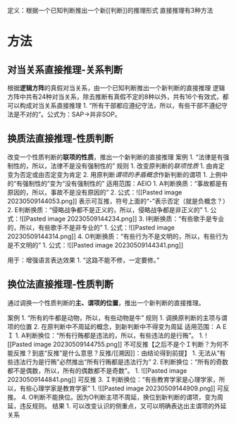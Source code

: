 定义：根据一个已知判断推出一个新[[判断]]的推理形式
直接推理有3种方法
# 方法
## 对当关系直接推理-关系判断
根据**逻辑方阵**的真假对当关系，由一个已知判断推出一个新判断的直接推理
逻辑方阵中共有24种对当关系，除去推断有真假不定的8种以外，共有16个有效式，都可以构成对当关系直接推理
	1. “所有干部都应遵纪守法，所以，有些干部不遵纪守法是不对的”。公式为：SAP→并非SOP。
## 换质法直接推理-性质判断
改变一个性质判断的**联项的性质**，推出一个新判断的直接推理
案例
	1. “法律是有强制性的，所以，法律不是没有强制性的”
规则
	1. 改变原判断的*联项性质*
		1. 由肯定变为否定或由否定变为肯定
	2. 用原判断*谓项的矛盾概念*作新判断的谓项
		1. 上例中的“有强制性的”变为“没有强制性的”
适用范围：AEIO
	1. A判断换质：“事故都是有原因的，所以，事故不是没有原因的”
		2. 公式：![[Pasted image 20230509144053.png]] 表示可互推，符号上面的“-”表示否定（就是负概念？）
	2. E判断换质：“侵略战争都不是正义的，所以，侵略战争都是非正义的”
		1. 公式：![[Pasted image 20230509144234.png]] 
	3. I判断换质：“有些歌手是专业的，所以，有些歌手不是非专业的”
		1. 公式：![[Pasted image 20230509144314.png]] 
	4. O判断换质：“有些行为不是文明的，所以，有些行为是不文明的”
		1. 公式：![[Pasted image 20230509144341.png]] 

用于：增强语言表达效果
	1. “这路不能不修，一定要修。”
## 换位法直接推理-性质判断
通过调换一个性质判断的**主、谓项的位置**，推出一个新判断的直接推理。

案例
	1. “所有的牛都是动物，所以，有些动物是牛”
规则
	1. 调换原判断的主项与谓项的位置
	2. 在原判断中不周延的概念，到新判断中不得变为周延
适用范围：ＡＥＩ
	1. A判断换位：“所有行贿都是违法的，所以，有些违法的是行贿”。
		1. ![[Pasted image 20230509144755.png]] 不可反推【之后不是个Ｉ判断？为何不能反推？到底“反推”是什么意思？反推/[[溯因]]：由结论得到前提】
			1. 无法从“有些违法行为是行贿”必然推出“所有行贿都是违法行为”
	2. E判断换位：“所有的奇数都不是偶数，所以，所有的偶数都不是奇数”。
		1. ![[Pasted image 20230509144841.png]] 可反推
	3. Ｉ判断换位：“有些教育学家是心理学家，所以，有些心理学家是教育学家”
		1. ![[Pasted image 20230509144909.png]] 可反推。
	4. O判断不能换位。因为O判断主项不周延，换位到新判断的谓项，变为周延，违反规则。
结果
	1. 可以改变认识的侧重点，又可以明确表达出主谓项的外延关系